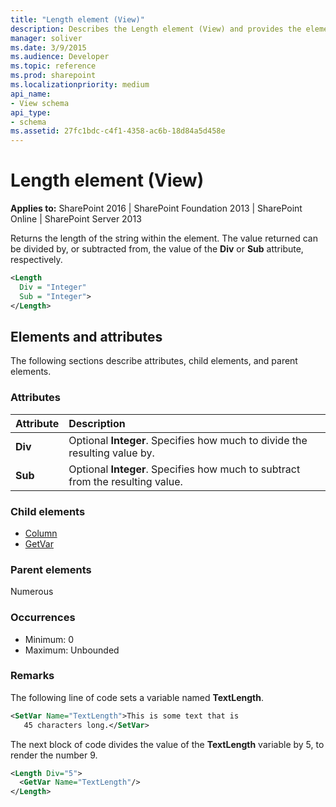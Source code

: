 ```yaml
---
title: "Length element (View)"
description: Describes the Length element (View) and provides the elements and attributes.
manager: soliver
ms.date: 3/9/2015
ms.audience: Developer
ms.topic: reference
ms.prod: sharepoint
ms.localizationpriority: medium
api_name:
- View schema
api_type:
- schema
ms.assetid: 27fc1bdc-c4f1-4358-ac6b-18d84a5d458e
---
```


# Length element (View)

**Applies to:** SharePoint 2016 | SharePoint Foundation 2013 | SharePoint Online | SharePoint Server 2013
  
Returns the length of the string within the element. The value returned can be divided by, or subtracted from, the value of the **Div** or **Sub** attribute, respectively. 
  
```XML
<Length
  Div = "Integer"
  Sub = "Integer">
</Length>
```

## Elements and attributes

The following sections describe attributes, child elements, and parent elements.

### Attributes

|**Attribute**|**Description**|
|:-----|:-----|
|**Div** <br/> |Optional **Integer**. Specifies how much to divide the resulting value by.  <br/> |
|**Sub** <br/> |Optional **Integer**. Specifies how much to subtract from the resulting value.  <br/> |
   
### Child elements

- [Column](column-element-view.md)
- [GetVar](getvar-element-view.md)
   
### Parent elements

Numerous 
   
### Occurrences

- Minimum: 0
- Maximum: Unbounded  
   
### Remarks

The following line of code sets a variable named **TextLength**.
  
```XML
<SetVar Name="TextLength">This is some text that is 
   45 characters long.</SetVar>
```

The next block of code divides the value of the **TextLength** variable by 5, to render the number 9. 
  
```XML
<Length Div="5">
  <GetVar Name="TextLength"/>
</Length>
```

<br/>
